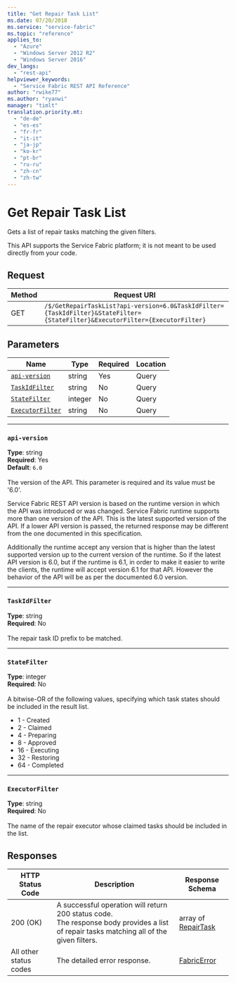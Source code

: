 ```yaml
---
title: "Get Repair Task List"
ms.date: 07/20/2018
ms.service: "service-fabric"
ms.topic: "reference"
applies_to: 
  - "Azure"
  - "Windows Server 2012 R2"
  - "Windows Server 2016"
dev_langs: 
  - "rest-api"
helpviewer_keywords: 
  - "Service Fabric REST API Reference"
author: "rwike77"
ms.author: "ryanwi"
manager: "timlt"
translation.priority.mt: 
  - "de-de"
  - "es-es"
  - "fr-fr"
  - "it-it"
  - "ja-jp"
  - "ko-kr"
  - "pt-br"
  - "ru-ru"
  - "zh-cn"
  - "zh-tw"
---
```

# Get Repair Task List
Gets a list of repair tasks matching the given filters.

This API supports the Service Fabric platform; it is not meant to be used directly from your code.


## Request
| Method | Request URI |
| ------ | ----------- |
| GET | `/$/GetRepairTaskList?api-version=6.0&TaskIdFilter={TaskIdFilter}&StateFilter={StateFilter}&ExecutorFilter={ExecutorFilter}` |


## Parameters
| Name | Type | Required | Location |
| --- | --- | --- | --- |
| [`api-version`](#api-version) | string | Yes | Query |
| [`TaskIdFilter`](#taskidfilter) | string | No | Query |
| [`StateFilter`](#statefilter) | integer | No | Query |
| [`ExecutorFilter`](#executorfilter) | string | No | Query |

____
### `api-version`
__Type__: string <br/>
__Required__: Yes<br/>
__Default__: `6.0` <br/>
<br/>
The version of the API. This parameter is required and its value must be '6.0'.

Service Fabric REST API version is based on the runtime version in which the API was introduced or was changed. Service Fabric runtime supports more than one version of the API. This is the latest supported version of the API. If a lower API version is passed, the returned response may be different from the one documented in this specification.

Additionally the runtime accept any version that is higher than the latest supported version up to the current version of the runtime. So if the latest API version is 6.0, but if the runtime is 6.1, in order to make it easier to write the clients, the runtime will accept version 6.1 for that API. However the behavior of the API will be as per the documented 6.0 version.


____
### `TaskIdFilter`
__Type__: string <br/>
__Required__: No<br/>
<br/>
The repair task ID prefix to be matched.

____
### `StateFilter`
__Type__: integer <br/>
__Required__: No<br/>
<br/>
A bitwise-OR of the following values, specifying which task states should be included in the result list.

- 1 - Created
- 2 - Claimed
- 4 - Preparing
- 8 - Approved
- 16 - Executing
- 32 - Restoring
- 64 - Completed


____
### `ExecutorFilter`
__Type__: string <br/>
__Required__: No<br/>
<br/>
The name of the repair executor whose claimed tasks should be included in the list.

## Responses

| HTTP Status Code | Description | Response Schema |
| --- | --- | --- |
| 200 (OK) | A successful operation will return 200 status code.<br/>The response body provides a list of repair tasks matching all of the given filters.<br/> | array of [RepairTask](sfclient-v63-model-repairtask.md) |
| All other status codes | The detailed error response.<br/> | [FabricError](sfclient-v63-model-fabricerror.md) |
